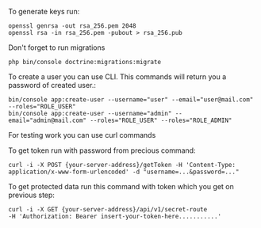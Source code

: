 To generate keys run:
```
openssl genrsa -out rsa_256.pem 2048
openssl rsa -in rsa_256.pem -pubout > rsa_256.pub
```

Don't forget to run migrations
```
php bin/console doctrine:migrations:migrate
```

To create a user you can use CLI. This commands will return you a password of created user.:
```
bin/console app:create-user --username="user" --email="user@mail.com" --roles="ROLE_USER"
bin/console app:create-user --username="admin" --email="admin@mail.com" --roles="ROLE_USER" --roles="ROLE_ADMIN"
```

For testing work you can use curl commands

To get token run with password from precious command:
```
curl -i -X POST {your-server-address}/getToken -H 'Content-Type: application/x-www-form-urlencoded' -d "username=...&password=..."
```

To get protected data run this command with token which you get on previous step:
```
curl -i -X GET {your-server-address}/api/v1/secret-route
-H 'Authorization: Bearer insert-your-token-here...........'
```